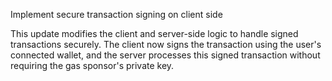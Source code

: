 Implement secure transaction signing on client side

This update modifies the client and server-side logic to handle signed transactions securely. The client now signs the transaction using the user's connected wallet, and the server processes this signed transaction without requiring the gas sponsor's private key.
